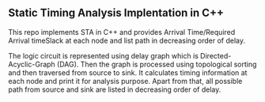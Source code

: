 ## Static Timing Analysis Implentation in C++

This repo implements STA in C++ and provides Arrival Time/Required Arrival timeSlack at each node and list path in decreasing order of delay. 

The logic circuit is represented using delay graph which is Directed-Acyclic-Graph (DAG). Then the graph is processed using topological sorting and then traversed from source to sink. It calculates timing information at each node and print it for analysis purpose. Apart from that, all possible path from source and sink are listed in decreasing order of delay.

